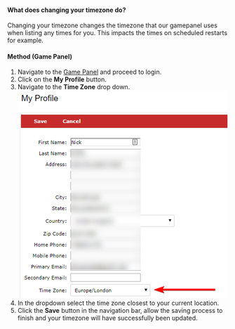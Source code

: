#### What does changing your timezone do?
Changing your timezone changes the timezone that our gamepanel uses when listing any times for you. This impacts the times on scheduled restarts for example.

#### Method (Game Panel)
1. Navigate to the [Game Panel](https://hexane.gg) and 
proceed to login.
2. Click on the **My Profile** button.
3. Navigate to the **Time Zone** drop down.
![](https://raw.githubusercontent.com/HexaneNetworks/help-assets/master/assets/png/changing-your-timezone.png)
4. In the dropdown select the time zone closest to your current location.
5. Click the **Save** button in the navigation bar, allow the saving process to finish and your timezone will have successfully been updated.

